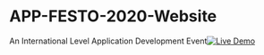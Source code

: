# APP-FESTO-2020-Website
An International Level Application Development Event[![Live Demo](https://i0.wp.com/www.printinlondon.co.uk/blog/wp-content/uploads/2017/07/visit-website-button.png?ssl=1)](https://sairam.edu.in/appfesto2020/)
